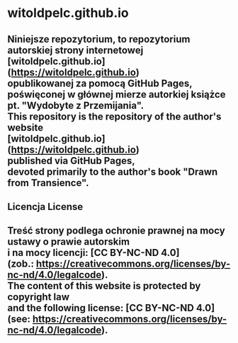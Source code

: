 # witoldpelc.github.io
Niniejsze repozytorium, to repozytorium autorskiej strony internetowej    
[witoldpelc.github.io] (https://witoldpelc.github.io)    
opublikowanej za pomocą GitHub Pages,    
poświęconej w głównej mierze autorkiej książce pt. "Wydobyte z Przemijania".    
This repository is the repository of the author's website    
[witoldpelc.github.io] (https://witoldpelc.github.io)    
published via GitHub Pages,    
devoted primarily to the author's book "Drawn from Transience".    
---
## Licencja License    
Treść strony podlega ochronie prawnej na mocy ustawy o prawie autorskim             
i na mocy licencji: [CC BY-NC-ND 4.0]    
(zob.: https://creativecommons.org/licenses/by-nc-nd/4.0/legalcode).    
The content of this website is protected by copyright law    
and the following license: [CC BY-NC-ND 4.0]    
(see: https://creativecommons.org/licenses/by-nc-nd/4.0/legalcode).    
---
